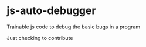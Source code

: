 # js-auto-debugger
Trainable js code to debug the basic bugs in a program

Just checking to contribute
